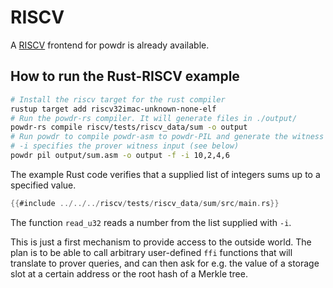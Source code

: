 # RISCV

A [RISCV](https://riscv.org/technical/specifications/) frontend for powdr is already available.

## How to run the Rust-RISCV example

```sh
# Install the riscv target for the rust compiler
rustup target add riscv32imac-unknown-none-elf
# Run the powdr-rs compiler. It will generate files in ./output/
powdr-rs compile riscv/tests/riscv_data/sum -o output
# Run powdr to compile powdr-asm to powdr-PIL and generate the witness
# -i specifies the prover witness input (see below)
powdr pil output/sum.asm -o output -f -i 10,2,4,6
```

The example Rust code verifies that a supplied list of integers sums up to a specified value.

```rust
{{#include ../../../riscv/tests/riscv_data/sum/src/main.rs}}
```

The function `read_u32` reads a number from the list supplied with `-i`.

This is just a first mechanism to provide access to the outside world.
The plan is to be able to call arbitrary user-defined `ffi` functions that will translate to prover queries,
and can then ask for e.g. the value of a storage slot at a certain address or the root hash of a Merkle tree.

